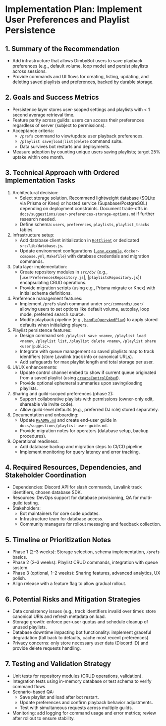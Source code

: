 # Implementation Plan: Implement User Preferences and Playlist Persistence

## 1. Summary of the Recommendation
- Add infrastructure that allows DimbyBot users to save playback preferences (e.g., default volume, loop mode) and persist playlists across sessions.
- Provide commands and UI flows for creating, listing, updating, and deleting saved playlists and preferences, backed by durable storage.

## 2. Goals and Success Metrics
- Persistence layer stores user-scoped settings and playlists with < 1 second average retrieval time.
- Feature parity across guilds: users can access their preferences regardless of server (subject to permissions).
- Acceptance criteria:
  - `/prefs` command to view/update user playback preferences.
  - `/playlist save|load|list|delete` command suite.
  - Data survives bot restarts and deployments.
- Measure adoption by counting unique users saving playlists; target 25% uptake within one month.

## 3. Technical Approach with Ordered Implementation Tasks
1. Architectural decision:
   - Select storage solution. Recommend lightweight database (SQLite via Prisma or Knex) or hosted service (Supabase/PostgreSQL) depending on deployment constraints. Document trade-offs in `docs/suggestions/user-preferences-storage-options.md` if further research needed.
   - Define schema: `users`, `preferences`, `playlists`, `playlist_tracks` tables.
2. Infrastructure setup:
   - Add database client initialization in [`BotClient`](src/lib/BotClient.js:1) or dedicated `src/lib/database.js`.
   - Update environment configurations ([`.env.example`](.env.example), `docker-compose.yml`, `Makefile`) with database credentials and migration commands.
3. Data layer implementation:
   - Create repository modules in `src/db/` (e.g., [`userPreferencesRepository.js`], [`playlistsRepository.js`]) encapsulating CRUD operations.
   - Provide migration scripts (using e.g., Prisma migrate or Knex) with initial schema definitions.
4. Preference management features:
   - Implement `/prefs` slash command under `src/commands/user/` allowing users to set options like default volume, autoplay, loop mode, preferred search source.
   - Modify playback pipeline (e.g., [`handleQueryAndPlay`](src/util/musicManager.js:19)) to apply stored defaults when initializing players.
5. Playlist persistence features:
   - Design command set: `/playlist save <name>`, `/playlist load <name>`, `/playlist list`, `/playlist delete <name>`, `/playlist share <user|public>`.
   - Integrate with queue management so saved playlists map to track identifiers (store Lavalink track info or canonical URLs).
   - Add safeguards for max playlist length and total storage per user.
6. UI/UX enhancements:
   - Update control channel embed to show if current queue originated from a saved playlist (using [`createControlEmbed`](src/events/handlers/handleControlChannel.js:37)).
   - Provide optional ephemeral summaries upon saving/loading playlists.
7. Sharing and guild-scoped preferences (phase 2):
   - Support collaborative playlists with permissions (owner-only edit, shareable via invite code).
   - Allow guild-level defaults (e.g., preferred DJ role) stored separately.
8. Documentation and onboarding:
   - Update [`README.md`](README.md:1) and create end-user guide in `docs/suggestions/playlist-user-guide.md`.
   - Provide migration notes for operators (database setup, backup procedures).
9. Operational readiness:
   - Add database backup and migration steps to CI/CD pipeline.
   - Implement monitoring for query latency and error tracking.

## 4. Required Resources, Dependencies, and Stakeholder Coordination
- Dependencies: Discord API for slash commands, Lavalink track identifiers, chosen database SDK.
- Resources: DevOps support for database provisioning, QA for multi-guild testing.
- Stakeholders:
  - Bot maintainers for core code updates.
  - Infrastructure team for database access.
  - Community managers for rollout messaging and feedback collection.

## 5. Timeline or Prioritization Notes
- Phase 1 (2–3 weeks): Storage selection, schema implementation, `/prefs` basics.
- Phase 2 (2–3 weeks): Playlist CRUD commands, integration with queue system.
- Phase 3 (optional, 1–2 weeks): Sharing features, advanced analytics, UX polish.
- Align release with a feature flag to allow gradual rollout.

## 6. Potential Risks and Mitigation Strategies
- Data consistency issues (e.g., track identifiers invalid over time): store canonical URIs and refresh metadata on load.
- Storage growth: enforce per-user quotas and schedule cleanup of unused playlists.
- Database downtime impacting bot functionality: implement graceful degradation (fall back to defaults, cache most recent preferences).
- Privacy concerns: only store necessary user data (Discord ID) and provide delete requests handling.

## 7. Testing and Validation Strategy
- Unit tests for repository modules (CRUD operations, validation).
- Integration tests using in-memory database or test schema to verify command flows.
- Scenario-based QA:
  - Save playlist and load after bot restart.
  - Update preferences and confirm playback behavior adjustments.
  - Test with simultaneous requests across multiple guilds.
- Monitoring: add logging for command usage and error metrics; review after rollout to ensure stability.